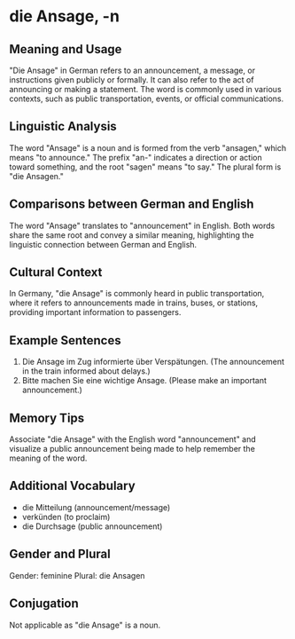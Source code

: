 # die Ansage, -n
## Meaning and Usage
"Die Ansage" in German refers to an announcement, a message, or instructions given publicly or formally. It can also refer to the act of announcing or making a statement. The word is commonly used in various contexts, such as public transportation, events, or official communications.

## Linguistic Analysis
The word "Ansage" is a noun and is formed from the verb "ansagen," which means "to announce." The prefix "an-" indicates a direction or action toward something, and the root "sagen" means "to say." The plural form is "die Ansagen."

## Comparisons between German and English
The word "Ansage" translates to "announcement" in English. Both words share the same root and convey a similar meaning, highlighting the linguistic connection between German and English.

## Cultural Context
In Germany, "die Ansage" is commonly heard in public transportation, where it refers to announcements made in trains, buses, or stations, providing important information to passengers.

## Example Sentences
1. Die Ansage im Zug informierte über Verspätungen. (The announcement in the train informed about delays.)
2. Bitte machen Sie eine wichtige Ansage. (Please make an important announcement.)

## Memory Tips
Associate "die Ansage" with the English word "announcement" and visualize a public announcement being made to help remember the meaning of the word.

## Additional Vocabulary
- die Mitteilung (announcement/message)
- verkünden (to proclaim)
- die Durchsage (public announcement)

## Gender and Plural
Gender: feminine
Plural: die Ansagen

## Conjugation
Not applicable as "die Ansage" is a noun.